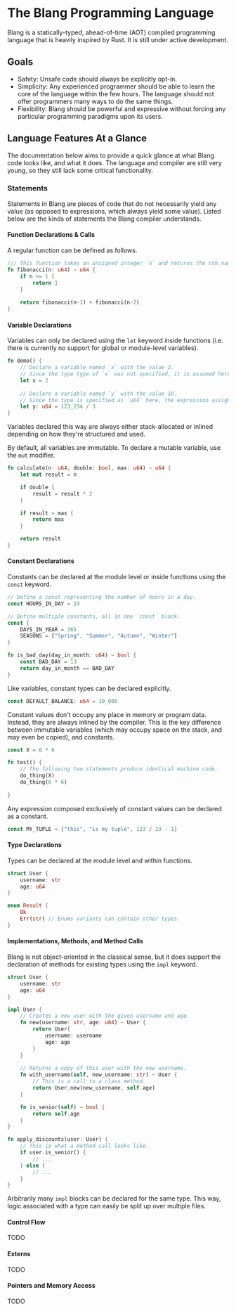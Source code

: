 # The Blang Programming Language

Blang is a statically-typed, ahead-of-time (AOT) compiled programming language that is heavily inspired by Rust. It is 
still under active development.

## Goals

- Safety: Unsafe code should always be explicitly opt-in.
- Simplicity: Any experienced programmer should be able to learn the core of the language within the few hours. The language
should not offer programmers many ways to do the same things.
- Flexibility: Blang should be powerful and expressive without forcing any particular programming paradigms upon its users.

## Language Features At a Glance

The documentation below aims to provide a quick glance at what Blang code looks like, and what it does.
The language and compiler are still very young, so they still lack some critical functionality.

### Statements

Statements in Blang are pieces of code that do not necessarily yield any value (as opposed to expressions, which always
yield some value). Listed below are the kinds of statements the Blang compiler understands.

#### Function Declarations & Calls

A regular function can be defined as follows.

```rust
/// This function takes an unsigned integer `n` and returns the nth number in the Fibonnaci sequence. 
fn fibonacci(n: u64) ~ u64 {
    if n <= 1 {
        return 1
    }
    
    return fibonacci(n-1) + fibonacci(n-2)
}
```

#### Variable Declarations

Variables can only be declared using the `let` keyword inside functions (i.e. there is currently no support for global or 
module-level variables).

```rust
fn demo() {
    // Declare a variable named `x` with the value 2.
    // Since the type type of `x` was not specified, it is assumed here to be `i64`. 
    let x = 2
    
    // Declare a variable named `y` with the value 10.
    // Since the type is specified as `u64` here, the expression assigned to the variable will be coerced to a `u64`.
    let y: u64 = 123_234 / 3
}
```

Variables declared this way are always either stack-allocated or inlined depending on how they're structured and used.

By default, all variables are immutable. To declare a mutable variable, use the `mut` modifier.

```rust
fn calculate(n: u64, double: bool, max: u64) ~ u64 {
    let mut result = n

    if double {
        result = result * 2
    }

    if result > max {
        return max
    }

    return result
}
```

#### Constant Declarations

Constants can be declared at the module level or inside functions using the `const` keyword. 

```rust
// Define a const representing the number of hours in a day.
const HOURS_IN_DAY = 24

// Define multiple constants, all in one `const` block.
const {
    DAYS_IN_YEAR = 365
    SEASONS = ["Spring", "Summer", "Autumn", "Winter"]
}

fn is_bad_day(day_in_month: u64) ~ bool {
    const BAD_DAY = 13
    return day_in_month == BAD_DAY
}
```

Like variables, constant types can be declared explicitly.

```rust
const DEFAULT_BALANCE: u64 = 10_000
```

Constant values don't occupy any place in memory or program data. Instead, they are always inlined by the compiler. This
is the key difference between immutable variables (which may occupy space on the stack, and may even be copied), and constants.

```rust
const X = 6 * 6

fn test() {
    // The following two statements produce identical machine code.
    do_thing(X)
    do_thing(6 * 6) 
    
}
```

Any expression composed exclusively of constant values can be declared as a constant.

```rust
const MY_TUPLE = {"this", "is my tuple", 123 / 23 - 1}
```

#### Type Declarations

Types can be declared at the module level and within functions.

```rust
struct User {
    username: str
    age: u64
}

enum Result {
    Ok
    Err(str) // Enums variants can contain other types.
}
```

#### Implementations, Methods, and Method Calls

Blang is not object-oriented in the classical sense, but it does support the declaration of methods for existing types
using the `impl` keyword.

```rust
struct User {
    username: str
    age: u64
}

impl User {
    // Creates a new user with the given username and age.
    fn new(username: str, age: u64) ~ User {
        return User{
            username: username
            age: age
        }
    }
    
    // Returns a copy of this user with the new username.
    fn with_username(self, new_username: str) ~ User {
        // This is a call to a class method.
        return User.new(new_username, self.age)
    }

    fn is_senior(self) ~ bool {
        return self.age
    }
}

fn apply_discounts(user: User) {
    // This is what a method call looks like.
    if user.is_senior() {
        // ... 
    } else {
        // ...    
    }
}
```

Arbitrarily many `impl` blocks can be declared for the same type. This way, logic associated with a type can easily
be split up over multiple files.

#### Control Flow

TODO

#### Externs

TODO

#### Pointers and Memory Access

TODO
